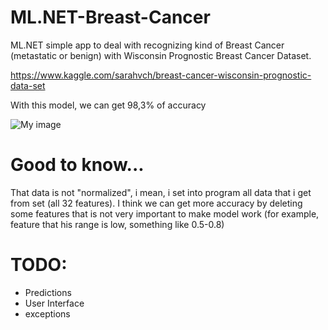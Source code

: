 # ML.NET-Breast-Cancer
ML.NET simple app to deal with recognizing kind of Breast Cancer (metastatic or benign) with Wisconsin Prognostic Breast Cancer Dataset.

https://www.kaggle.com/sarahvch/breast-cancer-wisconsin-prognostic-data-set

With this model, we can get 98,3% of accuracy

![My image](https://github.com/michasacuer/ML.NET-Breast-Cancer/blob/master/ML.NET%20-%20Breast%20Cancer/breastcancer.PNG)

# Good to know...

That data is not "normalized", i mean, i set into program all data that i get from set (all 32 features). I think we can get more accuracy by deleting some features that is not very important to make model work (for example, feature that his range is low, something like 0.5-0.8)

# TODO:

- Predictions
- User Interface
- exceptions
